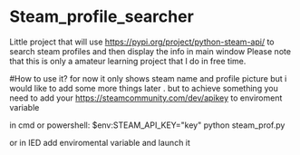# Steam_profile_searcher

Little project that will use https://pypi.org/project/python-steam-api/ to search steam profiles and then display the info in main window 
Please note that this is only a amateur learning project that I do in free time.

#How to use it? 
for now it only shows steam name and profile picture but i would like to add some more things later . 
but to achieve something you need to add your https://steamcommunity.com/dev/apikey to enviroment variable

in cmd or powershell:
$env:STEAM_API_KEY="key"
python steam_prof.py

or in IED add enviromental variable and launch it 




